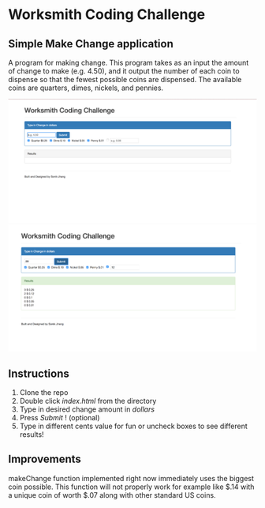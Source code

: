# Worksmith Coding Challenge

## Simple Make Change application

A program for making change. This program takes as an input the amount of change to make (e.g.   4.50), and it output the number of each coin to dispense so that the fewest possible coins are dispensed. The available coins are quarters, dimes, nickels, and pennies.

![alt text](assets/splash.png)
![alt text](assets/splash_with_results.png)

## Instructions

1. Clone the repo
2. Double click *index.html* from the directory
3. Type in desired change amount in *dollars*
4. Press *Submit* !
(optional)
5. Type in different cents value for fun or uncheck boxes to see different results!

## Improvements

makeChange function implemented right now immediately uses the biggest coin possible. This function will not properly work for example like $.14 with a unique coin of worth $.07 along with other standard US coins.
